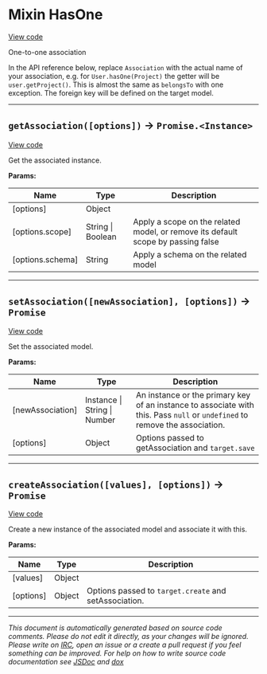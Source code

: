 <a name="hasone"></a>
# Mixin HasOne
[View code](https://github.com/sequelize/sequelize/blob/f41d8cd9c2b240e6c5224e9f378922acff95e295/lib/associations/has-one.js#L17)

One-to-one association

In the API reference below, replace `Association` with the actual name of your association, e.g. for `User.hasOne(Project)` the getter will be `user.getProject()`.
This is almost the same as `belongsTo` with one exception. The foreign key will be defined on the target model.

***

<a name="getassociation"></a>
## `getAssociation([options])` -> `Promise.<Instance>`
[View code](https://github.com/sequelize/sequelize/blob/f41d8cd9c2b240e6c5224e9f378922acff95e295/lib/associations/has-one.js#L78)

Get the associated instance.

**Params:**

| Name | Type | Description |
| ---- | ---- | ----------- |
| [options] | Object |  |
| [options.scope] | String &#124; Boolean | Apply a scope on the related model, or remove its default scope by passing false |
| [options.schema] | String | Apply a schema on the related model |


***

<a name="setassociation"></a>
## `setAssociation([newAssociation], [options])` -> `Promise`
[View code](https://github.com/sequelize/sequelize/blob/f41d8cd9c2b240e6c5224e9f378922acff95e295/lib/associations/has-one.js#L87)

Set the associated model.

**Params:**

| Name | Type | Description |
| ---- | ---- | ----------- |
| [newAssociation] | Instance &#124; String &#124; Number | An instance or the primary key of an instance to associate with this. Pass `null` or `undefined` to remove the association. |
| [options] | Object | Options passed to getAssociation and `target.save` |


***

<a name="createassociation"></a>
## `createAssociation([values], [options])` -> `Promise`
[View code](https://github.com/sequelize/sequelize/blob/f41d8cd9c2b240e6c5224e9f378922acff95e295/lib/associations/has-one.js#L96)

Create a new instance of the associated model and associate it with this.

**Params:**

| Name | Type | Description |
| ---- | ---- | ----------- |
| [values] | Object |  |
| [options] | Object | Options passed to `target.create` and setAssociation. |


***

_This document is automatically generated based on source code comments. Please do not edit it directly, as your changes will be ignored. Please write on <a href="irc://irc.freenode.net/#sequelizejs">IRC</a>, open an issue or a create a pull request if you feel something can be improved. For help on how to write source code documentation see [JSDoc](http://usejsdoc.org) and [dox](https://github.com/tj/dox)_